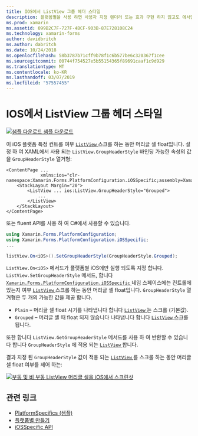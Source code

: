 ```yaml
---
title: IOS에서 ListView 그룹 헤더 스타일
description: 플랫폼별을 사용 하면 사용자 지정 렌더러 또는 효과 구현 하지 않고도 에서만 특정 플랫폼에서 사용할 수 있는 기능을 사용할 수 있습니다. 이 문서에서는 ListView 헤더 셀 스크롤 하는 동안 부동 소수점 수 있는지 여부를 제어 하는 iOS 플랫폼 전용을 사용 하는 방법을 설명 합니다.
ms.prod: xamarin
ms.assetid: 099B2C7F-727F-4BCF-903B-87E728108C24
ms.technology: xamarin-forms
author: davidbritch
ms.author: dabritch
ms.date: 10/24/2018
ms.openlocfilehash: 58b3787b71cff9b78f1c6b577be6c320367f1cee
ms.sourcegitcommit: 00744f754527e5b55154365f89691caaf1c9d929
ms.translationtype: MT
ms.contentlocale: ko-KR
ms.lasthandoff: 03/07/2019
ms.locfileid: "57557455"
---
```

# <a name="listview-group-header-style-on-ios"></a>IOS에서 ListView 그룹 헤더 스타일

[![샘플 다운로드](~/media/shared/download.png) 샘플 다운로드](https://developer.xamarin.com/samples/xamarin-forms/userinterface/platformspecifics/)

이 iOS 플랫폼 특정 컨트롤 여부 [ `ListView` ](xref:Xamarin.Forms.ListView) 스크롤 하는 동안 머리글 셀 float입니다. 설정 하 여 XAML에서 사용 되는 `ListView.GroupHeaderStyle` 바인딩 가능한 속성의 값을 `GroupHeaderStyle` 열거형:

```xaml
<ContentPage ...
             xmlns:ios="clr-namespace:Xamarin.Forms.PlatformConfiguration.iOSSpecific;assembly=Xamarin.Forms.Core">
    <StackLayout Margin="20">
        <ListView ... ios:ListView.GroupHeaderStyle="Grouped">
            ...
        </ListView>
    </StackLayout>
</ContentPage>
```

또는 fluent API를 사용 하 여 C#에서 사용할 수 있습니다.

```csharp
using Xamarin.Forms.PlatformConfiguration;
using Xamarin.Forms.PlatformConfiguration.iOSSpecific;
...

listView.On<iOS>().SetGroupHeaderStyle(GroupHeaderStyle.Grouped);
```

`ListView.On<iOS>` 메서드가 플랫폼별 iOS에만 실행 되도록 지정 합니다. `ListView.SetGroupHeaderStyle` 메서드, 합니다 [ `Xamarin.Forms.PlatformConfiguration.iOSSpecific` ](xref:Xamarin.Forms.PlatformConfiguration.iOSSpecific) 네임 스페이스에는 컨트롤에 있는지 여부 [ `ListView` ](xref:Xamarin.Forms.ListView) 스크롤 하는 동안 머리글 셀 float입니다. `GroupHeaderStyle` 열거형은 두 개의 가능한 값을 제공 합니다.

- `Plain` – 머리글 셀 float 시기를 나타냅니다 합니다 [ `ListView` ](xref:Xamarin.Forms.ListView) 는 스크롤 (기본값).
- `Grouped` – 머리글 셀 때 float 되지 않습니다 나타냅니다 합니다 [ `ListView` ](xref:Xamarin.Forms.ListView) 스크롤됩니다.

또한 합니다 `ListView.GetGroupHeaderStyle` 메서드를 사용 하 여 반환할 수 있습니다 합니다 `GroupHeaderStyle` 에 적용 되는 [ `ListView` ](xref:Xamarin.Forms.ListView)합니다.

결과 지정 된 `GroupHeaderStyle` 값이 적용 되는 [ `ListView` ](xref:Xamarin.Forms.ListView)를 스크롤 하는 동안 머리글 셀 float 여부를 제어 하는:

[![부동 및 비 부동 ListView 머리글 셀을 iOS에서 스크린샷](listview-group-header-style-images/group-header-styles.png "부동 및 비 부동 머리글 셀을 사용 하 여 ListView")](listview-group-header-style-images/group-header-styles-large.png#lightbox "부동 및 비 부동 머리글 셀을 사용 하 여 ListView")

## <a name="related-links"></a>관련 링크

- [PlatformSpecifics (샘플)](https://developer.xamarin.com/samples/xamarin-forms/userinterface/platformspecifics/)
- [플랫폼별 만들기](~/xamarin-forms/platform/platform-specifics/index.md#creating-platform-specifics)
- [iOSSpecific API](xref:Xamarin.Forms.PlatformConfiguration.iOSSpecific)
